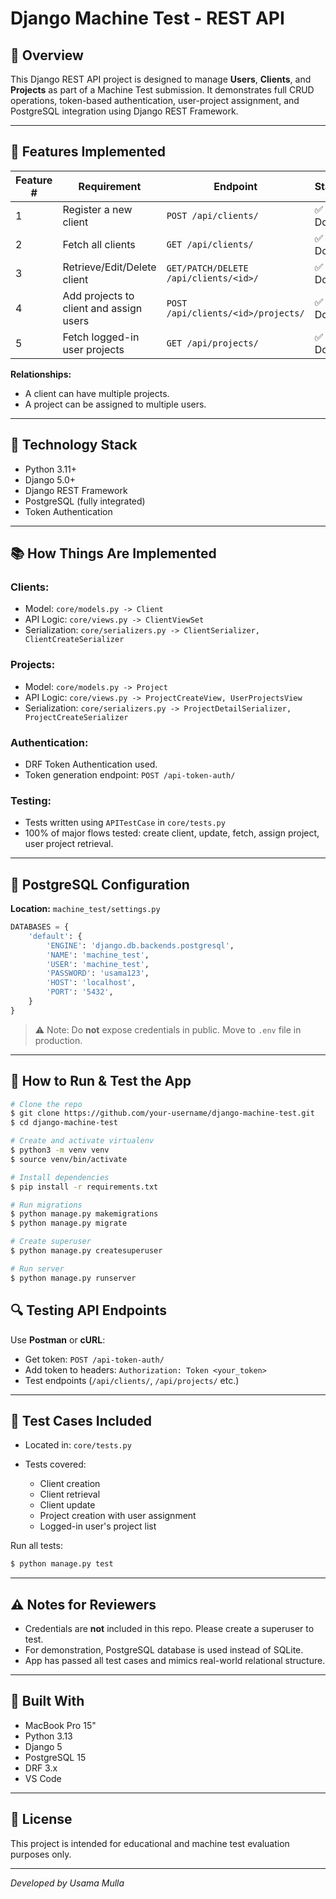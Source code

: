 # Django Machine Test - REST API

## 🚀 Overview

This Django REST API project is designed to manage **Users**, **Clients**, and **Projects** as part of a Machine Test submission. It demonstrates full CRUD operations, token-based authentication, user-project assignment, and PostgreSQL integration using Django REST Framework.

---

## 🔧 Features Implemented

| Feature # | Requirement                             | Endpoint                              | Status |
| --------- | --------------------------------------- | ------------------------------------- | ------ |
| 1         | Register a new client                   | `POST /api/clients/`                  | ✅ Done |
| 2         | Fetch all clients                       | `GET /api/clients/`                   | ✅ Done |
| 3         | Retrieve/Edit/Delete client             | `GET/PATCH/DELETE /api/clients/<id>/` | ✅ Done |
| 4         | Add projects to client and assign users | `POST /api/clients/<id>/projects/`    | ✅ Done |
| 5         | Fetch logged-in user projects           | `GET /api/projects/`                  | ✅ Done |

**Relationships:**

* A client can have multiple projects.
* A project can be assigned to multiple users.

---

## 🔮 Technology Stack

* Python 3.11+
* Django 5.0+
* Django REST Framework
* PostgreSQL (fully integrated)
* Token Authentication

---

## 📚 How Things Are Implemented

### Clients:

* Model: `core/models.py -> Client`
* API Logic: `core/views.py -> ClientViewSet`
* Serialization: `core/serializers.py -> ClientSerializer, ClientCreateSerializer`

### Projects:

* Model: `core/models.py -> Project`
* API Logic: `core/views.py -> ProjectCreateView, UserProjectsView`
* Serialization: `core/serializers.py -> ProjectDetailSerializer, ProjectCreateSerializer`

### Authentication:

* DRF Token Authentication used.
* Token generation endpoint: `POST /api-token-auth/`

### Testing:

* Tests written using `APITestCase` in `core/tests.py`
* 100% of major flows tested: create client, update, fetch, assign project, user project retrieval.

---

## 📁 PostgreSQL Configuration

**Location:** `machine_test/settings.py`

```python
DATABASES = {
    'default': {
        'ENGINE': 'django.db.backends.postgresql',
        'NAME': 'machine_test',
        'USER': 'machine_test',
        'PASSWORD': 'usama123',
        'HOST': 'localhost',
        'PORT': '5432',
    }
}
```

> ⚠️ Note: Do **not** expose credentials in public. Move to `.env` file in production.

---

## 🔢 How to Run & Test the App

```bash
# Clone the repo
$ git clone https://github.com/your-username/django-machine-test.git
$ cd django-machine-test

# Create and activate virtualenv
$ python3 -m venv venv
$ source venv/bin/activate

# Install dependencies
$ pip install -r requirements.txt

# Run migrations
$ python manage.py makemigrations
$ python manage.py migrate

# Create superuser
$ python manage.py createsuperuser

# Run server
$ python manage.py runserver
```

## 🔍 Testing API Endpoints

Use **Postman** or **cURL**:

* Get token: `POST /api-token-auth/`
* Add token to headers: `Authorization: Token <your_token>`
* Test endpoints (`/api/clients/`, `/api/projects/` etc.)

---

## 📖 Test Cases Included

* Located in: `core/tests.py`
* Tests covered:

  * Client creation
  * Client retrieval
  * Client update
  * Project creation with user assignment
  * Logged-in user's project list

Run all tests:

```bash
$ python manage.py test
```

---

## ⚠️ Notes for Reviewers

* Credentials are **not** included in this repo. Please create a superuser to test.
* For demonstration, PostgreSQL database is used instead of SQLite.
* App has passed all test cases and mimics real-world relational structure.

---

## 📅 Built With

* MacBook Pro 15"
* Python 3.13
* Django 5
* PostgreSQL 15
* DRF 3.x
* VS Code

---

## 🔐 License

This project is intended for educational and machine test evaluation purposes only.

---

*Developed by Usama Mulla*
